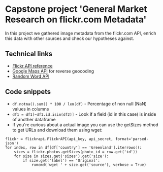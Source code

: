 # Capstone project 'General Market Research on flickr.com Metadata'

In this project we gathered image metadata from the flickr.com API, enrich this data with other sources and check our hypotheses against.

## Technical links
- [Flickr API reference](https://www.flickr.com/services/api/)<br>
- [Google Maps API](https://developers.google.com/maps/documentation/geocoding/requests-reverse-geocoding?hl=en) for reverse geocoding<br>
- [Random Word API](https://random-word-api.herokuapp.com/home)<br>

## Code snippets
- ```df.notna().sum() * 100 / len(df)``` - Percentage of non null (NaN) values in columns
- ```df1 = df1[~df1.id.isin(df2)]``` - Look if a field (id in this case) is inside of another dataframe
- If you're curious about a actual image you can use the getSizes method to get URLs and download them using wget:
```
flickr = flickrapi.FlickrAPI(api_key, api_secret, format='parsed-json')
for index, row in df[df['country'] == 'Greenland'].iterrows():
    sizes = flickr.photos.getSizes(photo_id = row.get('id'))
    for size in sizes.get('sizes').get('size'):
        if size.get('label') == 'Original':
            runcmd('wget ' + size.get('source'), verbose = True)
```
